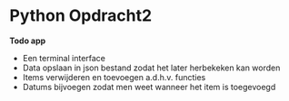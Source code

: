 # Python Opdracht2

**Todo app**
- Een terminal interface
- Data opslaan in json bestand zodat het later herbekeken kan worden
- Items verwijderen en toevoegen a.d.h.v. functies
- Datums bijvoegen zodat men weet wanneer het item is toegevoegd